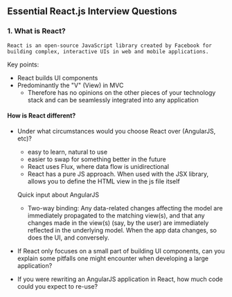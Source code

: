 ## Essential React.js Interview Questions

### 1. What is React?

```
React is an open-source JavaScript library created by Facebook for building complex, interactive UIs in web and mobile applications.
```

Key points:
+ React builds UI components
+ Predominantly the "V" (View) in MVC
  - Therefore has no opinions on the other pieces of your technology stack and can be seamlessly integrated into any application

#### How is React different?

+ Under what circumstances would you choose React over (AngularJS, etc)?
  - easy to learn, natural to use
  - easier to swap for something better in the future
  - React uses Flux, where data flow is unidirectional
  - React has a pure JS approach.
    When used with the JSX library, allows you to define the HTML view in the js file itself

  Quick input about AngularJS
  - Two-way binding:
    Any data-related changes affecting the model are immediately propagated to the matching view(s), and that any changes made in the view(s) (say, by the user) are immediately reflected in the underlying model. When the app data changes, so does the UI, and conversely.


+ If React only focuses on a small part of building UI components, can you explain some pitfalls one might encounter when developing a large application?
+ If you were rewriting an AngularJS application in React, how much code could you expect to re-use?
